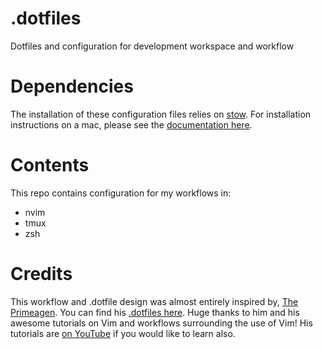 # .dotfiles
Dotfiles and configuration for development workspace and workflow

# Dependencies
The installation of these configuration files relies on [stow](https://github.com/aspiers/stow/). For installation instructions on a mac,
please see the [documentation here](https://macappstore.org/stow/).

# Contents
This repo contains configuration for my workflows in:
* nvim
* tmux
* zsh

# Credits
This workflow and .dotfile design was almost entirely inspired by, [The Primeagen](https://github.com/ThePrimeagen/).
You can find his [.dotfiles here](https://github.com/ThePrimeagen/.dotfiles). Huge thanks to him and his awesome tutorials
on Vim and workflows surrounding the use of Vim! His tutorials are [on YouTube](https://youtube.com/c/theprimeagen) if you would like to learn also.
